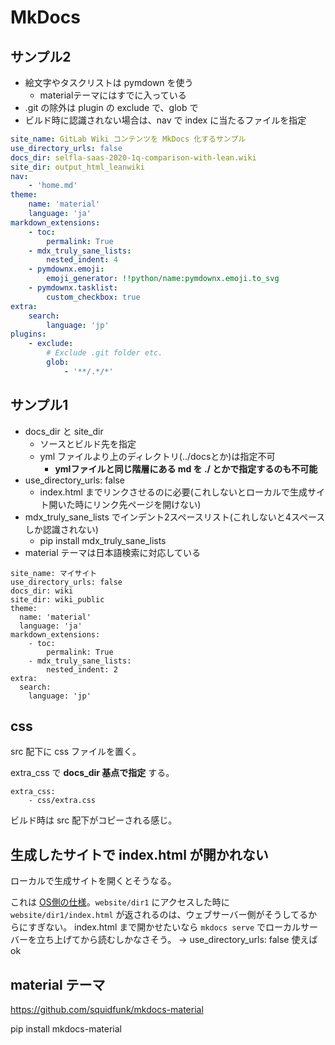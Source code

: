 # MkDocs

## サンプル2
- 絵文字やタスクリストは pymdown を使う
  - materialテーマにはすでに入っている
- .git の除外は plugin の exclude で、glob で
- ビルド時に認識されない場合は、nav で index に当たるファイルを指定

```yaml
site_name: GitLab Wiki コンテンツを MkDocs 化するサンプル
use_directory_urls: false
docs_dir: selfla-saas-2020-1q-comparison-with-lean.wiki
site_dir: output_html_leanwiki
nav:
    - 'home.md'
theme:
    name: 'material'
    language: 'ja'
markdown_extensions:
    - toc:
        permalink: True
    - mdx_truly_sane_lists:
        nested_indent: 4
    - pymdownx.emoji:
        emoji_generator: !!python/name:pymdownx.emoji.to_svg
    - pymdownx.tasklist:
        custom_checkbox: true
extra:
    search:
        language: 'jp'
plugins:
    - exclude:
        # Exclude .git folder etc.
        glob:
            - '**/.*/*'
```

## サンプル1
- docs_dir と site_dir
  - ソースとビルド先を指定
  - yml ファイルより上のディレクトリ(../docsとか)は指定不可
    - **ymlファイルと同じ階層にある md を ./ とかで指定するのも不可能**
- use_directory_urls: false
  - index.html までリンクさせるのに必要(これしないとローカルで生成サイト開いた時にリンク先ページを開けない)
- mdx_truly_sane_lists でインデント2スペースリスト(これしないと4スペースしか認識されない)
  - pip install mdx_truly_sane_lists
- material テーマは日本語検索に対応している

```
site_name: マイサイト
use_directory_urls: false
docs_dir: wiki
site_dir: wiki_public
theme:
  name: 'material'
  language: 'ja'
markdown_extensions:
    - toc:
        permalink: True
    - mdx_truly_sane_lists:
        nested_indent: 2
extra:
  search:
    language: 'jp'
```

## css
src 配下に css ファイルを置く。

extra_css で **docs_dir 基点で指定** する。

```
extra_css:
    - css/extra.css
```

ビルド時は src 配下がコピーされる感じ。


## 生成したサイトで index.html が開かれない
ローカルで生成サイトを開くとそうなる。

これは [OS側の仕様](https://support.mozilla.org/ja/questions/1176131)。`website/dir1` にアクセスした時に `website/dir1/index.html` が返されるのは、ウェブサーバー側がそうしてるからにすぎない。 index.html まで開かせたいなら `mkdocs serve` でローカルサーバーを立ち上げてから読むしかなさそう。
→ use_directory_urls: false 使えば ok

## material テーマ
https://github.com/squidfunk/mkdocs-material

pip install mkdocs-material

